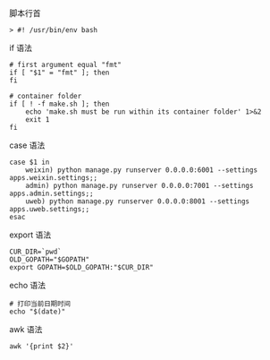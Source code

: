 脚本行首
```shell
> #! /usr/bin/env bash
```

if 语法
```shell
# first argument equal "fmt"
if [ "$1" = "fmt" ]; then
fi

# container folder
if [ ! -f make.sh ]; then
    echo 'make.sh must be run within its container folder' 1>&2
    exit 1
fi
```

case 语法
```shell
case $1 in
    weixin) python manage.py runserver 0.0.0.0:6001 --settings apps.weixin.settings;;
    admin) python manage.py runserver 0.0.0.0:7001 --settings apps.admin.settings;;
    uweb) python manage.py runserver 0.0.0.0:8001 --settings apps.uweb.settings;;
esac
```

export 语法
```shell
CUR_DIR=`pwd`
OLD_GOPATH="$GOPATH"
export GOPATH=$OLD_GOPATH:"$CUR_DIR"
```

echo 语法
```shell
# 打印当前日期时间
echo "$(date)"
```

awk 语法
```shell
awk '{print $2}'
```